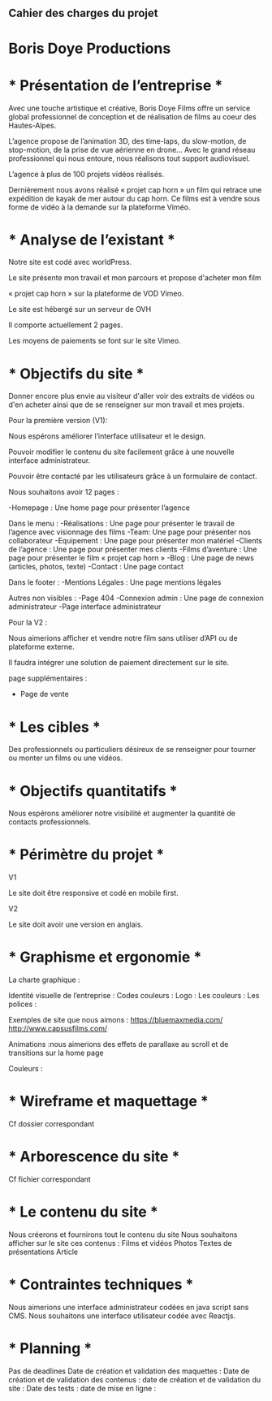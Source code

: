 ## Cahier des charges du projet 
# Boris Doye Productions


# * Présentation de l’entreprise * 

Avec une touche artistique et créative, Boris Doye Films offre un service global professionnel de conception et de réalisation de films au coeur des Hautes-Alpes.

L’agence propose de l’animation 3D, des time-laps, du slow-motion, de stop-motion, de la prise de vue aérienne en drone… Avec le grand réseau professionnel qui nous entoure, nous réalisons tout support audiovisuel.

L’agence à plus de 100 projets vidéos réalisés.

Dernièrement nous avons réalisé « projet cap horn » un film qui retrace une expédition de kayak de mer autour du cap horn.
Ce films est à vendre sous forme de vidéo  à la demande sur la plateforme Viméo. 

# * Analyse de l’existant * 


Notre site est codé avec worldPress.

Le site présente mon travail et mon parcours et propose d'acheter mon film 

« projet cap horn » sur la plateforme de VOD Vimeo.

Le site est hébergé sur un serveur de OVH

Il comporte actuellement  2 pages. 

Les moyens de paiements se font sur le site Vimeo.


# * Objectifs du site * 

Donner encore plus envie au visiteur d'aller voir des extraits de vidéos ou d'en acheter ainsi que de se renseigner sur mon travail et mes projets.

Pour la première version (V1):

Nous espérons améliorer l’interface utilisateur et le design.

Pouvoir modifier le contenu du site facilement grâce à une nouvelle interface administrateur.

Pouvoir être contacté par les utilisateurs grâce à un formulaire de contact.


Nous souhaitons avoir 12 pages :

-Homepage : Une home page pour présenter l’agence

Dans le menu :
-Réalisations : Une page pour présenter le travail de l’agence avec visionnage des films
-Team: Une page pour présenter nos collaborateur
-Equipement : Une page pour présenter mon matériel
-Clients de l’agence : Une page pour présenter mes clients
-Films d’aventure : Une page pour présenter le film « projet cap horn »
-Blog : Une page de news (articles, photos, texte)
-Contact : Une page contact

Dans le footer :
-Mentions Légales : Une page mentions légales

Autres non visibles :
-Page 404
-Connexion admin : Une page de connexion administrateur
-Page interface administrateur

Pour la V2 :

Nous aimerions afficher et vendre notre film sans utiliser d’API ou de plateforme externe.

Il faudra intégrer une solution de paiement directement sur le site.

page supplémentaires :

- Page de vente

# * Les cibles * 

Des professionnels ou particuliers désireux de se renseigner pour tourner ou monter un films ou une vidéos.

# * Objectifs quantitatifs * 

Nous espérons améliorer notre visibilité et augmenter la quantité de contacts professionnels. 

# * Périmètre du projet * 

V1

Le site doit être responsive et codé en mobile first.

V2

Le site doit avoir une version en anglais.

# * Graphisme et ergonomie * 

La charte graphique : 

Identité visuelle de l’entreprise : 
Codes couleurs : 
Logo : 
Les couleurs : 
Les polices :

Exemples de site que nous aimons : 
https://bluemaxmedia.com/
http://www.capsusfilms.com/

Animations :nous aimerions des effets de parallaxe au scroll et de transitions sur la home page

Couleurs :

# * Wireframe et maquettage *

Cf dossier correspondant 

# * Arborescence du site *

Cf fichier correspondant

# * Le contenu du site *

Nous créerons et fournirons tout le contenu du site 
Nous souhaitons afficher sur le site ces contenus : 
Films et vidéos
Photos
Textes de présentations
Article

# * Contraintes techniques * 

Nous aimerions une interface administrateur codées en java script sans CMS.
Nous souhaitons une interface utilisateur codée avec Reactjs.

# * Planning *

Pas de deadlines 
Date de création et validation des maquettes :
Date de création et de validation des contenus :
date de création et de validation du site :
Date des tests :
date de mise en ligne :
